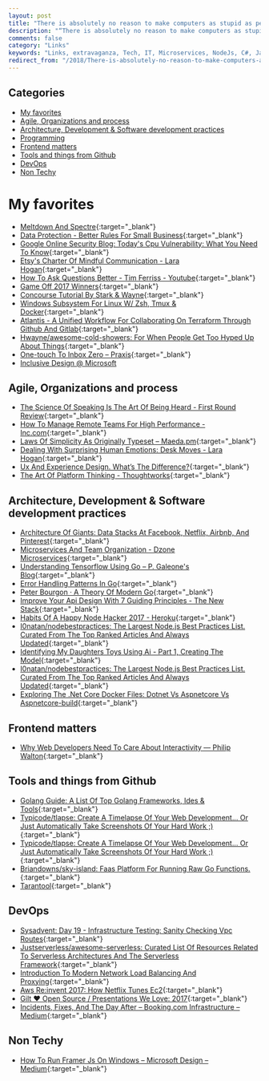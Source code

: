 ```yaml
---
layout: post
title: "There is absolutely no reason to make computers as stupid as people are."
description: "“There is absolutely no reason to make computers as stupid as people are.” – Nigel Jacob"
comments: false
category: "Links"
keywords: "Links, extravaganza, Tech, IT, Microservices, NodeJs, C#, Javascript, Solution architecture"
redirect_from: "/2018/There-is-absolutely-no-reason-to-make-computers-as-stupid-as-people-are/"
---
```


## Categories ##
* [My favorites](#favorites)
* [Agile, Organizations and process](#agile)
* [Architecture, Development & Software development practices](#development)
* [Programming](#net)
* [Frontend matters](#web)
* [Tools and things from Github](#tools)
* [DevOps](#devops)
* [Non Techy](#notechhere)

# My favorites<a name="favorites"></a> #
* [Meltdown And Spectre](https://meltdownattack.com/){:target="_blank"} 
* [Data Protection - Better Rules For Small Business](http://ec.europa.eu/justice/newsroom/data-protection/infographic/2017/index_en.htm){:target="_blank"}
* [Google Online Security Blog: Today's Cpu Vulnerability: What You Need To Know](https://security.googleblog.com/2018/01/todays-cpu-vulnerability-what-you-need.html){:target="_blank"}
* [Etsy's Charter Of Mindful Communication - Lara Hogan](http://larahogan.me/blog/charter-mindful-communication/){:target="_blank"}
* [How To Ask Questions Better - Tim Ferriss - Youtube](https://www.youtube.com/watch?v=ALMg-7-2trY){:target="_blank"}
* [Game Off 2017 Winners](https://github.com/blog/2483-game-off-2017-winners){:target="_blank"}
* [Concourse Tutorial By Stark & Wayne](http://concoursetutorial.com/){:target="_blank"}
* [Windows Subsystem For Linux W/ Zsh, Tmux & Docker](https://elithrar.github.io/article/windows-subsystem-linux-zsh-tmux-docker/){:target="_blank"}
* [Atlantis - A Unified Workflow For Collaborating On Terraform Through Github And Gitlab](https://atlantis.run/){:target="_blank"}
* [Hwayne/awesome-cold-showers: For When People Get Too Hyped Up About Things](https://github.com/hwayne/awesome-cold-showers){:target="_blank"}
* [One-touch To Inbox Zero – Praxis](https://praxis.fortelabs.co/one-touch-to-inbox-zero-a74cfa02e5bf){:target="_blank"}
* [Inclusive Design @ Microsoft](https://www.microsoft.com/en-us/design/inclusive)

## Agile, Organizations and process<a name="agile"></a> ##
* [The Science Of Speaking Is The Art Of Being Heard - First Round Review](http://firstround.com/review/the-science-of-speaking-is-the-art-of-being-heard/){:target="_blank"}
* [How To Manage Remote Teams For High Performance - Inc.com](https://www.inc.com/bruce-eckfeldt/how-to-manage-remote-teams-for-high-performance.html){:target="_blank"}
* [Laws Of Simplicity As Originally Typeset – Maeda.pm](https://maeda.pm/2017/12/24/laws-of-simplicity-as-originally-typeset/){:target="_blank"}
* [Dealing With Surprising Human Emotions: Desk Moves - Lara Hogan](http://larahogan.me/blog/desk-moves/){:target="_blank"}
* [Ux And Experience Design. What’s The Difference?](https://www.linkedin.com/pulse/ux-experience-design-whats-difference-chirryl-lee-ryan/?trackingId=sfyVfXr4qPgwla4XNzP8IA%3D%3D){:target="_blank"}
* [The Art Of Platform Thinking - Thoughtworks](https://www.thoughtworks.com/insights/blog/art-platform-thinking){:target="_blank"}

## Architecture, Development & Software development practices <a name="development"></a> ##
* [Architecture Of Giants: Data Stacks At Facebook, Netflix, Airbnb, And Pinterest](https://blog.keen.io/architecture-of-giants-data-stacks-at-facebook-netflix-airbnb-and-pinterest-9b7cd881af54?s=m3){:target="_blank"}
* [Microservices And Team Organization - Dzone Microservices](https://dzone.com/articles/microservices-and-team-organization){:target="_blank"}
* [Understanding Tensorflow Using Go – P. Galeone's Blog](https://pgaleone.eu/tensorflow/go/2017/05/29/understanding-tensorflow-using-go/){:target="_blank"}
* [Error Handling Patterns In Go](https://mijailovic.net/2017/05/09/error-handling-patterns-in-go/){:target="_blank"}
* [Peter Bourgon · A Theory Of Modern Go](http://peter.bourgon.org/blog/2017/06/09/theory-of-modern-go.html){:target="_blank"}
* [Improve Your Api Design With 7 Guiding Principles - The New Stack](https://thenewstack.io/improve-api-design-7-guiding-principles/){:target="_blank"}
* [Habits Of A Happy Node Hacker 2017 - Heroku](https://blog.heroku.com/node-habits-2017){:target="_blank"}
* [I0natan/nodebestpractices: The Largest Node.js Best Practices List. Curated From The Top Ranked Articles And Always Updated](https://github.com/i0natan/nodebestpractices){:target="_blank"}
* [Identifying My Daughters Toys Using Ai - Part 1, Creating The Model](https://www.jimbobbennett.io/identifying-my-daughters-toys-using-ai/){:target="_blank"}
* [I0natan/nodebestpractices: The Largest Node.js Best Practices List. Curated From The Top Ranked Articles And Always Updated](https://github.com/i0natan/nodebestpractices){:target="_blank"}
* [Exploring The .Net Core Docker Files: Dotnet Vs Aspnetcore Vs Aspnetcore-build](https://andrewlock.net/exploring-the-net-core-docker-files-dotnet-vs-aspnetcore-vs-aspnetcore-build/){:target="_blank"}

## Frontend matters <a name="web"></a> ##
* [Why Web Developers Need To Care About Interactivity — Philip Walton](https://philipwalton.com/articles/why-web-developers-need-to-care-about-interactivity/){:target="_blank"}

## Tools and things from Github <a name="tools"></a> ##
* [Golang Guide: A List Of Top Golang Frameworks, Ides & Tools](https://medium.com/@quintinglvr/golang-guide-a-list-of-top-golang-frameworks-ides-tools-e7c7866e96c9){:target="_blank"}
* [Typicode/tlapse: Create A Timelapse Of Your Web Development... Or Just Automatically Take Screenshots Of Your Hard Work ;)](https://github.com/typicode/tlapse){:target="_blank"}
* [Typicode/tlapse: Create A Timelapse Of Your Web Development... Or Just Automatically Take Screenshots Of Your Hard Work ;)](https://github.com/typicode/tlapse){:target="_blank"}
* [Briandowns/sky-island: Faas Platform For Running Raw Go Functions.](https://github.com/briandowns/sky-island){:target="_blank"}
* [Tarantool](https://github.com/tarantool){:target="_blank"}
## DevOps<a name="devops"></a> ##
* [Sysadvent: Day 19 - Infrastructure Testing: Sanity Checking Vpc Routes](http://sysadvent.blogspot.dk/2017/12/day-19-infrastructure-testing-sanity.html){:target="_blank"}
* [Justserverless/awesome-serverless: Curated List Of Resources Related To Serverless Architectures And The Serverless Framework](https://github.com/JustServerless/awesome-serverless){:target="_blank"}
* [Introduction To Modern Network Load Balancing And Proxying](https://blog.envoyproxy.io/introduction-to-modern-network-load-balancing-and-proxying-a57f6ff80236){:target="_blank"}
* [Aws Re:invent 2017: How Netflix Tunes Ec2](http://www.brendangregg.com/blog/2017-12-31/reinvent-netflix-ec2-tuning.html){:target="_blank"}
* [Gilt ♥ Open Source / Presentations We Love: 2017](http://tech.gilt.com/presentations/2017/12/30/presentations-we-love){:target="_blank"}
* [Incidents, Fixes, And The Day After – Booking.com Infrastructure – Medium](https://medium.com/booking-com-infrastructure/incidents-fixes-and-the-day-after-c5d9aeae28c3?__s=6izvcszagfpuqzzmdi2h){:target="_blank"}

## Non Techy<a name="notechere"></a> ##
* [How To Run Framer Js On Windows – Microsoft Design – Medium](https://medium.com/microsoft-design/how-to-run-framer-js-on-windows-94e6a06abfe4){:target="_blank"}